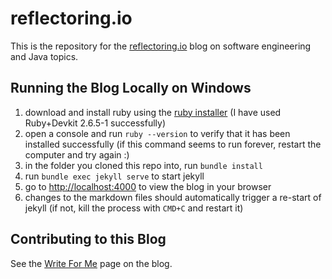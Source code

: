 # reflectoring.io
This is the repository for the [reflectoring.io](https://reflectoring.io) blog on software engineering and Java topics.

## Running the Blog Locally on Windows

1. download and install ruby using the [ruby installer](https://rubyinstaller.org/) (I have used Ruby+Devkit 2.6.5-1 successfully)
1. open a console and run `ruby --version` to verify that it has been installed successfully (if this command seems to run forever, restart the computer and try again :)
1. in the folder you cloned this repo into, run `bundle install`
1. run `bundle exec jekyll serve` to start jekyll
1. go to [http://localhost:4000](http://localhost:4000) to view the blog in your browser
1. changes to the markdown files should automatically trigger a re-start of jekyll (if not, kill the process with `CMD+C` and restart it)  

## Contributing to this Blog

See the [Write For Me](https://reflectoring.io/write-for-me) page on the blog.